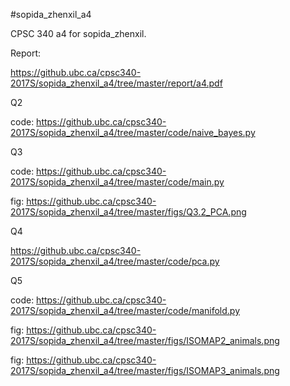 #sopida_zhenxil_a4

CPSC 340 a4 for sopida_zhenxil.

Report:

https://github.ubc.ca/cpsc340-2017S/sopida_zhenxil_a4/tree/master/report/a4.pdf


Q2

code: https://github.ubc.ca/cpsc340-2017S/sopida_zhenxil_a4/tree/master/code/naive_bayes.py

Q3

code: https://github.ubc.ca/cpsc340-2017S/sopida_zhenxil_a4/tree/master/code/main.py

fig: https://github.ubc.ca/cpsc340-2017S/sopida_zhenxil_a4/tree/master/figs/Q3.2_PCA.png

Q4

https://github.ubc.ca/cpsc340-2017S/sopida_zhenxil_a4/tree/master/code/pca.py

Q5

code: https://github.ubc.ca/cpsc340-2017S/sopida_zhenxil_a4/tree/master/code/manifold.py

fig: https://github.ubc.ca/cpsc340-2017S/sopida_zhenxil_a4/tree/master/figs/ISOMAP2_animals.png

fig: https://github.ubc.ca/cpsc340-2017S/sopida_zhenxil_a4/tree/master/figs/ISOMAP3_animals.png
